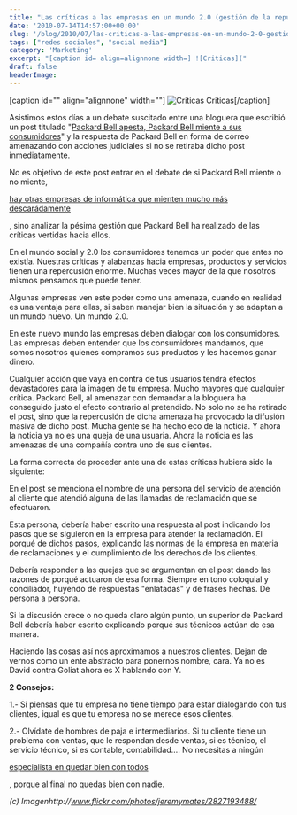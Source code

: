 ```yaml
---
title: "Las críticas a las empresas en un mundo 2.0 (gestión de la reputación)"
date: '2010-07-14T14:57:00+00:00'
slug: '/blog/2010/07/las-criticas-a-las-empresas-en-un-mundo-2-0-gestion-de-la-reputacion'
tags: ["redes sociales", "social media"]
category: 'Marketing'
excerpt: "[caption id= align=alignnone width=] ![Criticas]("
draft: false
headerImage: 
---
```

[caption id="" align="alignnone" width=""] ![Criticas](http://static1.squarespace.com/static/5303797ae4b0c6ad9e43f072/5303ce80e4b0400995a883d6/5303cf34e4b0400995a88afa/1392758580268/criticas-scaled600.jpg) Criticas[/caption]

Asistimos estos días a un debate suscitado entre una bloguera que escribió un post titulado "[Packard Bell apesta, Packard Bell miente a sus consumidores](http://libroselements.wordpress.com/2010/07/09/packard-bell-es-malo/)" y la respuesta de Packard Bell en forma de correo amenazando con acciones judiciales si no se retiraba dicho post inmediatamente.

No es objetivo de este post entrar en el debate de si Packard Bell miente o no miente,

[hay otras empresas de informática que mienten mucho más descarádamente](https://www.facua.org/es/noticia.php?Id=5154)

, sino analizar la pésima gestión que Packard Bell ha realizado de las críticas vertidas hacia ellos.

En el mundo social y 2.0 los consumidores tenemos un poder que antes no existía. Nuestras críticas y alabanzas hacia empresas, productos y servicios tienen una repercusión enorme. Muchas veces mayor de la que nosotros mismos pensamos que puede tener.

Algunas empresas ven este poder como una amenaza, cuando en realidad es una ventaja para ellas, si saben manejar bien la situación y se adaptan a un mundo nuevo. Un mundo 2.0.

En este nuevo mundo las empresas deben dialogar con los consumidores. Las empresas deben entender que los consumidores mandamos, que somos nosotros quienes compramos sus productos y les hacemos ganar dinero.

Cualquier acción que vaya en contra de tus usuarios tendrá efectos devastadores para la imagen de tu empresa. Mucho mayores que cualquier crítica.  Packard Bell, al amenazar con demandar a la bloguera ha conseguido justo el efecto contrario al pretendido.  No solo no se ha retirado el post, sino que la repercusión de dicha amenaza ha provocado la difusión masiva de dicho post. Mucha gente se ha hecho eco de la noticia. Y ahora la noticia ya no es una queja de una usuaria. Ahora la noticia es las amenazas de una compañía contra uno de sus clientes.

La forma correcta de proceder ante una de estas críticas hubiera sido la siguiente:

En el post se menciona el nombre de una persona del servicio de atención al cliente que atendió alguna de las llamadas de reclamación que se efectuaron.

Esta persona, debería haber escrito una respuesta al post indicando los pasos que se siguieron en la empresa para atender la reclamación. El porqué de dichos pasos, explicando las normas de la empresa en materia de reclamaciones y el cumplimiento de los derechos de los clientes.

Debería responder a las quejas que se argumentan en el post dando las razones de porqué actuaron de esa forma. Siempre en tono coloquial y conciliador, huyendo de respuestas "enlatadas" y de frases hechas. De persona a persona.

Si la discusión crece o no queda claro algún punto, un superior de Packard Bell debería haber escrito explicando porqué sus técnicos actúan de esa manera.

Haciendo las cosas así nos aproximamos a nuestros clientes. Dejan de vernos como un ente abstracto para ponernos nombre, cara. Ya no es David contra Goliat ahora es X hablando con Y.

**2 Consejos:**

1.- Si piensas que tu empresa no tiene tiempo para estar dialogando con tus clientes, igual es que tu empresa no se merece esos clientes.

2.- Olvídate de hombres de paja e intermediarios. Si tu cliente tiene un problema con ventas, que le respondan desde ventas, si es técnico, el servicio técnico, si es contable, contabilidad.... No necesitas a ningún

[especialista en quedar bien con todos](http://static.squarespace.com/static/5303797ae4b0c6ad9e43f072/5303ce80e4b0400995a883d6/5303cf33e4b0400995a88af0/1392758579464/tu-empresa-no-necesita-un-community-manager?format=original)

, porque al final no quedas bien con nadie.

_(c) Imagenhttp://www.flickr.com/photos/jeremymates/2827193488/_

